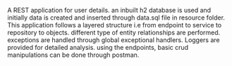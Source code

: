 A REST application for user details.
an inbuilt h2 database is used and initially data is created and inserted through data.sql file in resource folder.
This application follows a layered structure i.e from endpoint to service to repository to objects.
different type of entity relationships are performed.
exceptions are handled through global exceptional handlers.
Loggers are provided for detailed analysis.
using the endpoints, basic crud manipulations can be done through postman.

